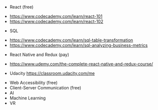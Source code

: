 * React (free)
- https://www.codecademy.com/learn/react-101
- https://www.codecademy.com/learn/react-102

* SQL
- https://www.codecademy.com/learn/sql-table-transformation
- https://www.codecademy.com/learn/sql-analyzing-business-metrics

* React Native and Redux (pay)
- https://www.udemy.com/the-complete-react-native-and-redux-course/

* Udacity https://classroom.udacity.com/me
- Web Accessibility (free)
- Client-Server Communication (free)
- AI 
- Machine Learning
- VR
